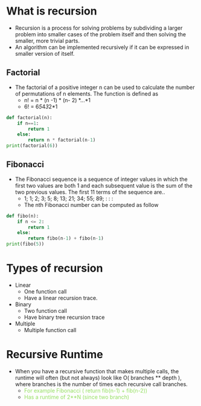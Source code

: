 # What is recursion  
  
- Recursion is a process for solving problems by subdividing a larger problem into smaller cases of the problem itself and then solving the smaller, more trivial parts.  
- An algorithm can be implemented recursively if it can be expressed in smaller version of itself.  
  
## Factorial  
  
* The factorial of a positive integer n can be used to calculate the number of permutations of n elements. The function is defined as
	* n! = n  * (n -1) * (n- 2) *...*1  
	* 6! = 6*5*4*3*2*1  

```python
def factorial(n):
	if n==1:
		return 1
	else:
		return n * factorial(n-1)
print(factorial(6))
```  
  
## Fibonacci  
  
* The Fibonacci sequence is a sequence of integer values in which the first two values are both 1 and each subsequent value is the sum of the two previous values. The first 11 terms of the sequence are..
	* 1; 1; 2; 3; 5; 8; 13; 21; 34; 55; 89; : : :
	* The nth Fibonacci number can be computed as follow  

```python
def fibo(n):
	if n <= 2:
		return 1
	else:
		return fibo(n-1) + fibo(n-1)
print(fibo(5))
```  
  
# Types of recursion  
  
* Linear
	* One function call
	* Have a linear recursion trace.  
* Binary
	* Two function call
	* Have binary tree recursion trace  
* Multiple
	* Multiple function call  
# Recursive Runtime  
  
* When you have a recursive function that makes multiple calls, the runtime will often (but not always) look like O( branches ** depth ), where branches is the number of times each recursive call branches.
	* <span style="color:#93DF5F">For example Fibonacci ( return fib(n-1) + fib(n-2))</span>
	* <span style="color:#93DF5F">Has a runtime of 2**N (since two branch)</span>  